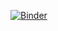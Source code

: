 [![Binder](https://mybinder.org/badge_logo.svg)](https://mybinder.org/v2/gh/Computational-Science-Uniandes/computing-theory/HEAD)
